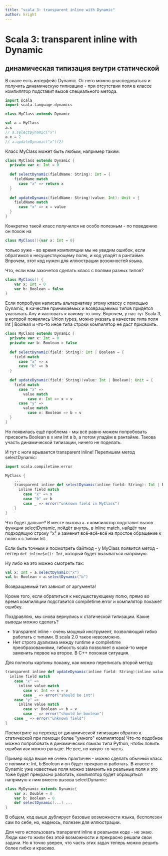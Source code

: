 ```yaml
---
title: "scala 3: transparent inline with Dynamic"
author: kright
---
```

# Scala 3: transparent inline with Dynamic

## динамическая типизация внутри статической

В скале есть интерфейс Dynamic. От него можно унаследоваться и получить динамическую типизацию - при отсутствии поля в классе компилятор подставит вызов специального метода.

```scala
import scala
import scala.language.dynamics

class MyClass extends Dynamic

val a = MyClass
a.x
// a.selectDynamic("x")
a.x = 2
// a.updateDynamic("x")(2)
```

Класс MyClass может быть любым, например таким:

```scala
class MyClass extends Dynamic {
  private var x: Int = 0
	
  def selectDynamic(fieldName: String): Int = {
	fieldName match 
	  case "x" => return x 
  }
	
  def updateDynamic(fieldName: String)(value: Int): Unit = {
	fieldName match 
	  case "x" => x = value
  }
}
```

Конкретно такой класс получился не особо полезным - по поведению он похож на 

```scala
class MyClass(){var x: Int = 0}
```

только хуже - во время компиляции мы не увидим ошибок, если обратимся к несуществующему полю, и код упадёт в рантайме. Впрочем, этот код нужен для иллюстрации возожностей языка.

Что, если нам захочется сделать класс с полями разных типов?

```scala
class MyClass() {
    var x: Int = 0 
	var b: Boolean = false
}
```

Если попробуем написать альтернативу этому классу с помощью Dynamic, в качестве принимаемых и возвращаемых типов придётся указывать Any и кастовать к какому-то типу.
Впрочем, у нас тут Scala 3, в которой появились Union types, можно указать в качестве типа поля Int | Boolean и что-то иное типа строки компилятор не даст присвоить.

```scala
class MyClass extends Dynamic {  
  private var x: Int = 0  
  private var b: Boolean = false  
  
  def selectDynamic(field: String): Int | Boolean = {  
    field match  
      case "x" => x  
      case "b" => b  
  }  
  
  def updateDynamic(field: String)(value: Int | Boolean): Unit = {  
    field match  
      case "x" =>  
        value match  
          case v: Int => x = v  
      case "y" =>  
        value match  
          case v: Boolean => b = v  
  }  
}
```

Но появилась ещё проблема - мы всё равно можем попробовать присвоить Boolean в x или Int в b, а потом упадём в рантайме. Такова участь динамической типизации, ничего не поделать.

И тут c ноги врывается transparent inline! Перепишем метод selectDynamic:

```scala
import scala.compiletime.error

MyClass { 
    ...
	transparent inline def selectDynamic(inline field: String): Int | Boolean = {  
	  inline field match  
		case "x" => x
		case "b" => b
		case _ => error("unknown field in MyClass")
	}
}
```

Что будет дальше? В месте вызова ```a.x``` компилятор подставит вызов функции selectDynamic, пойдёт внутрь, в inline match, найдёт там подходящую строку "x" и заменит всё-всё-всё на простое обращение к полю x с типом Int.

Если быть точным и посмотреть байткод - у MyClass появится метод - геттер ```def inline$x(): Int```, который будет вызываться напрямую.

Ну либо на это можно смотреть так:

```scala
val x: Int = a.selectDynamic("x")
val b: Boolean = a.selectDynamic("b")
```

Возвращаемый тип зависит от аргумента!

Кроме того, если обратиться к несуществующему полю, прямо во время компиляции подставится compiletime.error и компилятор покажет ошибку.

Поздравляю, мы снова вернулись к статической типизации. Какие выводы можно сделать?

* transparent inline - очень мощный инструмент, позволяющий гибко работать с типами. В scala 2.0 такое невозможно.
* Нет строго дуализма между runtime и compiletime преобразованиями, гибкость scala позволяет в какой-то мере заменить первое на второе. В С++ похожая ситуация.

Для полноты картины покажу, как можно переписать второй метод:

```scala
transparent inline def updateDynamic(inline field: String)(inline value: Int | Boolean): Unit = { 
  inline field match  
    case "x" =>  
      inline value match  
        case v: Int => x = v  
        case _ => error("should be int")  
    case "y" =>  
      inline value match  
        case v: Boolean => b = v  
        case _ => error("should be boolean")  
    case _ => error("unknown field")  
}
```

Посмотрите на переход от динамической типизации обратно к статической при помощи более "умного" компилятора! Что-то подобное можно попробовать в динамических языках типа Python, чтобы ловить ошибки как можно раньше. Не все, но какую-то часть.

Пример кода выше не очень практичен - можно сделать обычный класс с полями x: Int, b:Boolean и он будет прекрасно работать. В классе c Dynamic уже известные поля можно заменить на реальные поля и это тоже будет прекрасно работать, компилятор будет обращаться напрямую к ним вместо вызова selectDynamic:

```scala
class MyDynamic extends Dynamic{
    var x: Double = 0
	var b: Boolean = 0
	def selectDynamic(...) ...
}
```

В общем, код выше дублирует базовые возможности языка, бесполезен сам по себе, но, надеюсь, полезен для иллюстрации.

Для чего использовать transparent inline в реальном коде - не знаю. Люди как-то жили без этой возможности и прекрасно решали свои задачи. Но я точно уверен, что часть этих задач теперь можно решить более гибко и красиво.